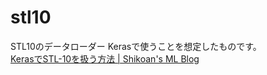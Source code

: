 # stl10
STL10のデータローダー Kerasで使うことを想定したものです。  
[KerasでSTL-10を扱う方法 | Shikoan's ML Blog](https://blog.shikoan.com/keras-stl10/)
